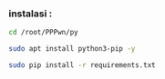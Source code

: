 ### instalasi :
```sh
cd /root/PPPwn/py
```
```sh
sudo apt install python3-pip -y
```
```sh
sudo pip install -r requirements.txt
```

